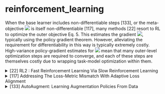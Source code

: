 # reinforcement_learning
When the base learner includes non-differentiable steps [133], or the meta-objective <img src="https://render.githubusercontent.com/render/math?math=\mathcal{L}^{m e t a}"> is itself non-differentiable [117],
 many methods [22] resort to RL to optimize the outer objective Eq. 5. This estimates the gradient <img src="https://render.githubusercontent.com/render/math?math=\nabla_{\omega} \mathcal{L}^{\text {meta}}">, 
 typically using the policy gradient theorem. However, alleviating the requirement for differentiability in this way 
 is typically extremely costly. High-variance policy-gradient estimates for <img src="https://render.githubusercontent.com/render/math?math=\nabla_{\omega} \mathcal{L}^{\text {meta}}"> mean that many 
outer-level optimization steps are required to converge, and each of these steps are themselves costly due to wrapping task-model optimization within them.
<!-- REFERENCE -->


<details>
<summary>[22] RL2 : Fast Reinforcement Learning Via Slow Reinforcement Learning</summary>
<br>
<!-- (rl2_fast_reinforcement_learning_via_slow_reinforcement_learning.md) -->

# rl2_fast_reinforcement_learning_via_slow_reinforcement_learning.md

<!-- REFERENCE -->


[RL2 : Fast Reinforcement Learning Via Slow Reinforcement Learning](../papers/rl2_fast_reinforcement_learning_via_slow_reinforcement_learning.md)

</details>



<details>
<summary>[117] Addressing The Loss-Metric Mismatch With Adaptive Loss Alignment</summary>
<br>
<!-- (addressing_the_loss_metric_mismatch_with_adaptive_loss_alignment.md) -->

# addressing_the_loss_metric_mismatch_with_adaptive_loss_alignment.md

<!-- REFERENCE -->


[Addressing The Loss-Metric Mismatch With Adaptive Loss Alignment](../papers/addressing_the_loss_metric_mismatch_with_adaptive_loss_alignment.md)

</details>



<details>
<summary>[133] AutoAugment: Learning Augmentation Policies From Data</summary>
<br>
<!-- (autoaugment_learning_augmentation_policies_from_data.md) -->

# autoaugment_learning_augmentation_policies_from_data.md

<!-- REFERENCE -->


[AutoAugment: Learning Augmentation Policies From Data](../papers/autoaugment_learning_augmentation_policies_from_data.md)

</details>

